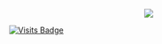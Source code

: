 <p align="center">
<img src="https://github.com/eli-alkorta/eli-alkorta/blob/master/bio/biomin.gif">
</p>


[![Visits Badge](https://badges.pufler.dev/visits/eli-alkorta/git-badges)](https://badges.pufler.dev)

